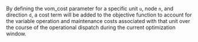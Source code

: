 By defining the vom\_cost parameter for a specific unit `u`, node `n`, and direction `d`, a cost term will be added to the objective function to account for the variable operation and maintenance costs associated with that unit over the course of the operational dispatch during the current optimization window.
